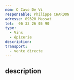 ```yaml
---
nom: O Cavo De Vi
responsable: Philippe CHARDON
adresse: 09320 Massat
tel:  06 33 26 05 90
type:
  - Vins
  - épicerie
description:
transport:
  - vente directe
---
```


## description

